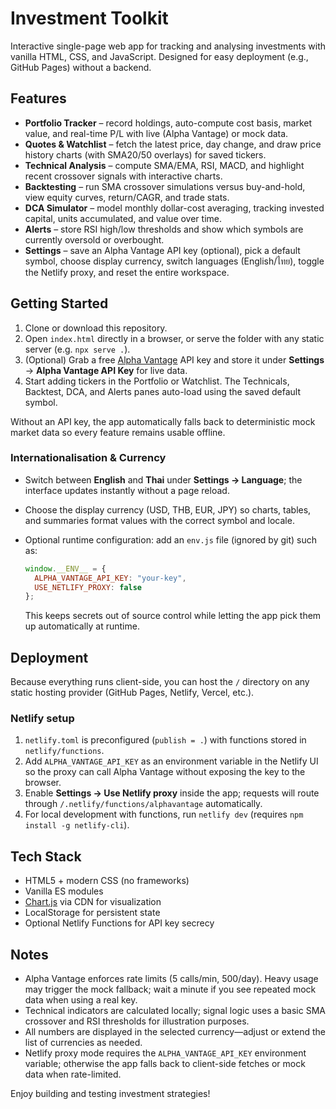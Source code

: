 # Investment Toolkit

Interactive single-page web app for tracking and analysing investments with vanilla HTML, CSS, and JavaScript. Designed for easy deployment (e.g., GitHub Pages) without a backend.

## Features

- **Portfolio Tracker** – record holdings, auto-compute cost basis, market value, and real-time P/L with live (Alpha Vantage) or mock data.
- **Quotes & Watchlist** – fetch the latest price, day change, and draw price history charts (with SMA20/50 overlays) for saved tickers.
- **Technical Analysis** – compute SMA/EMA, RSI, MACD, and highlight recent crossover signals with interactive charts.
- **Backtesting** – run SMA crossover simulations versus buy-and-hold, view equity curves, return/CAGR, and trade stats.
- **DCA Simulator** – model monthly dollar-cost averaging, tracking invested capital, units accumulated, and value over time.
- **Alerts** – store RSI high/low thresholds and show which symbols are currently oversold or overbought.
- **Settings** – save an Alpha Vantage API key (optional), pick a default symbol, choose display currency, switch languages (English/ไทย), toggle the Netlify proxy, and reset the entire workspace.

## Getting Started

1. Clone or download this repository.
2. Open `index.html` directly in a browser, or serve the folder with any static server (e.g. `npx serve .`).
3. (Optional) Grab a free [Alpha Vantage](https://www.alphavantage.co/support/#api-key) API key and store it under **Settings** → **Alpha Vantage API Key** for live data.
4. Start adding tickers in the Portfolio or Watchlist. The Technicals, Backtest, DCA, and Alerts panes auto-load using the saved default symbol.

Without an API key, the app automatically falls back to deterministic mock market data so every feature remains usable offline.

### Internationalisation & Currency

- Switch between **English** and **Thai** under **Settings → Language**; the interface updates instantly without a page reload.
- Choose the display currency (USD, THB, EUR, JPY) so charts, tables, and summaries format values with the correct symbol and locale.
- Optional runtime configuration: add an `env.js` file (ignored by git) such as:

  ```js
  window.__ENV__ = {
    ALPHA_VANTAGE_API_KEY: "your-key",
    USE_NETLIFY_PROXY: false
  };
  ```

  This keeps secrets out of source control while letting the app pick them up automatically at runtime.

## Deployment

Because everything runs client-side, you can host the `/` directory on any static hosting provider (GitHub Pages, Netlify, Vercel, etc.).

### Netlify setup

1. `netlify.toml` is preconfigured (`publish = .`) with functions stored in `netlify/functions`.
2. Add `ALPHA_VANTAGE_API_KEY` as an environment variable in the Netlify UI so the proxy can call Alpha Vantage without exposing the key to the browser.
3. Enable **Settings → Use Netlify proxy** inside the app; requests will route through `/.netlify/functions/alphavantage` automatically.
4. For local development with functions, run `netlify dev` (requires `npm install -g netlify-cli`).

## Tech Stack

- HTML5 + modern CSS (no frameworks)
- Vanilla ES modules
- [Chart.js](https://www.chartjs.org/) via CDN for visualization
- LocalStorage for persistent state
- Optional Netlify Functions for API key secrecy

## Notes

- Alpha Vantage enforces rate limits (5 calls/min, 500/day). Heavy usage may trigger the mock fallback; wait a minute if you see repeated mock data when using a real key.
- Technical indicators are calculated locally; signal logic uses a basic SMA crossover and RSI thresholds for illustration purposes.
- All numbers are displayed in the selected currency—adjust or extend the list of currencies as needed.
- Netlify proxy mode requires the `ALPHA_VANTAGE_API_KEY` environment variable; otherwise the app falls back to client-side fetches or mock data when rate-limited.

Enjoy building and testing investment strategies!
